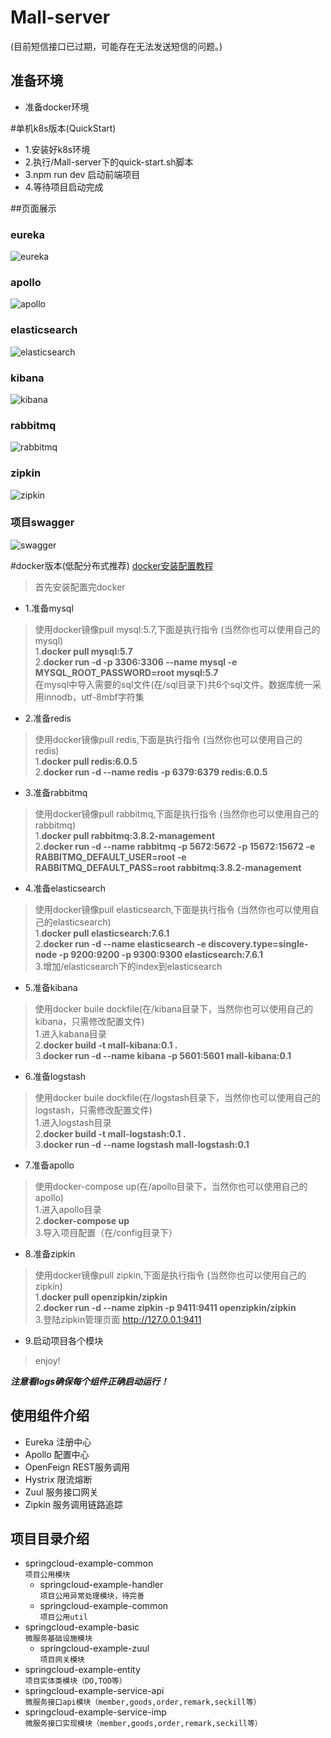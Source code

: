 # Mall-server
(目前短信接口已过期，可能存在无法发送短信的问题。)
## 准备环境


* 准备docker环境 <br>

#单机k8s版本(QuickStart)
* 1.安装好k8s环境 <br>
* 2.执行/Mall-server下的quick-start.sh脚本 <br>
* 3.npm run dev 启动前端项目 <br>
* 4.等待项目启动完成 <br>

##页面展示
### eureka
![eureka](runningshot/eureka.PNG)
### apollo
![apollo](runningshot/apollo.PNG)
### elasticsearch
![elasticsearch](runningshot/es.PNG)
### kibana
![kibana](runningshot/kibana.PNG)
### rabbitmq
![rabbitmq](runningshot/rabbitmq.PNG)
### zipkin
![zipkin](runningshot/zipkin.PNG)
### 项目swagger
![swagger](runningshot/zuul-swagger.PNG)


#docker版本(低配分布式推荐)
[docker安装配置教程]()
>首先安装配置完docker

* 1.准备mysql <br>
>使用docker镜像pull mysql:5.7,下面是执行指令 (当然你也可以使用自己的mysql)<br>
>1.**docker pull mysql:5.7**<br>
>2.**docker run -d -p 3306:3306 --name mysql  -e MYSQL_ROOT_PASSWORD=root mysql:5.7**<br>
>在mysql中导入需要的sql文件(在/sql目录下)共6个sql文件。数据库统一采用innodb，utf-8mbf字符集

* 2.准备redis <br>
>使用docker镜像pull redis,下面是执行指令 (当然你也可以使用自己的redis)<br>
>1.**docker pull redis:6.0.5**<br>
>2.**docker run -d --name redis -p 6379:6379 redis:6.0.5**<br>

* 3.准备rabbitmq <br>
>使用docker镜像pull rabbitmq,下面是执行指令 (当然你也可以使用自己的rabbitmq)<br>
>1.**docker pull rabbitmq:3.8.2-management**<br>
>2.**docker run -d --name rabbitmq -p 5672:5672 -p 15672:15672 -e RABBITMQ_DEFAULT_USER=root -e RABBITMQ_DEFAULT_PASS=root rabbitmq:3.8.2-management**<br>

* 4.准备elasticsearch <br>
>使用docker镜像pull elasticsearch,下面是执行指令 (当然你也可以使用自己的elasticsearch)<br>
>1.**docker pull elasticsearch:7.6.1**<br>
>2.**docker run -d --name elasticsearch -e discovery.type=single-node -p 9200:9200 -p 9300:9300 elasticsearch:7.6.1**<br>
>3.增加/elasticsearch下的index到elasticsearch

* 5.准备kibana <br>
>使用docker buile dockfile(在/kibana目录下，当然你也可以使用自己的kibana，只需修改配置文件)<br>
>1.进入kabana目录<br>
>2.**docker build -t mall-kibana:0.1 .**<br>
>3.**docker run -d --name kibana -p 5601:5601 mall-kibana:0.1**<br>

* 6.准备logstash <br>
>使用docker buile dockfile(在/logstash目录下，当然你也可以使用自己的logstash，只需修改配置文件)<br>
>1.进入logstash目录<br>
>2.**docker build -t mall-logstash:0.1 .**<br>
>3.**docker run -d --name logstash mall-logstash:0.1**<br>

* 7.准备apollo <br>
>使用docker-compose up(在/apollo目录下，当然你也可以使用自己的apollo)<br>
>1.进入apollo目录<br>
>2.**docker-compose up**<br>
>3.导入项目配置（在/config目录下）<br>

* 8.准备zipkin <br>
>使用docker镜像pull zipkin,下面是执行指令 (当然你也可以使用自己的zipkin)<br>
>1.**docker pull openzipkin/zipkin**<br>
>2.**docker run -d --name zipkin -p 9411:9411 openzipkin/zipkin**<br>
>3.登陆zipkin管理页面 http://127.0.0.1:9411

* 9.启动项目各个模块 <br>
>enjoy!

***注意看logs确保每个组件正确启动运行！***

## 使用组件介绍
* Eureka 注册中心
* Apollo 配置中心
* OpenFeign REST服务调用
* Hystrix 限流熔断
* Zuul 服务接口网关
* Zipkin 服务调用链路追踪
## 项目目录介绍
* springcloud-example-common <br>
`项目公用模块`
    * springcloud-example-handler <br>
    `项目公用异常处理模块，待完善`
    * springcloud-example-common <br>
    `项目公用util`
* springcloud-example-basic <br>
`微服务基础设施模块`
    * springcloud-example-zuul <br>
    `项目网关模块`
* springcloud-example-entity <br>
`项目实体类模块（DO,TOD等）`
* springcloud-example-service-api <br>
`微服务接口api模块（member,goods,order,remark,seckill等）`
* springcloud-example-service-imp <br>
`微服务接口实现模块（member,goods,order,remark,seckill等）`

